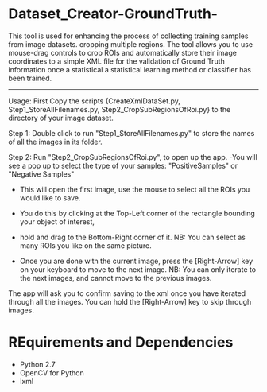 # Dataset_Creator-GroundTruth-
This tool is used for enhancing the process of collecting training samples from image datasets. cropping multiple regions.   The tool allows you to use mouse-drag controls to crop ROIs and automatically store their image coordinates to a simple XML file for the validation of Ground Truth information once a statistical a statistical learning method or classifier has been trained.



------------------------------------------------------------------------------
Usage:
First Copy the scripts {CreateXmlDataSet.py, Step1_StoreAllFilenames.py, Step2_CropSubRegionsOfRoi.py} 
to the directory of your image dataset.

Step 1: Double click to run "Step1_StoreAllFilenames.py" to store the names of all the images in its folder.

Step 2: Run "Step2_CropSubRegionsOfRoi.py", to open up the app.
 -You will see a pop up to select the type of your samples: "PositiveSamples" or "Negative Samples"

 - This will open the first image, use the mouse to select all the ROIs you would like to save.
 - You do this by clicking at the Top-Left corner of the rectangle bounding your object of interest,
 - hold and drag to the Bottom-Right corner of it.
 NB: You can select as many ROIs you like on the same picture.

 - Once you are done with the current image, press the [Right-Arrow] key on your keyboard to move to the next image.
 NB: You can only iterate to the next images, and cannot move to the previous images.

The app will ask you to confirm saving to the xml once you have iterated through all the images.
You can hold the [Right-Arrow] key to skip through images.

# REquirements and Dependencies
- Python 2.7
- OpenCV for Python
- lxml


